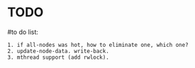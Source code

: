 TODO
====

#to do list:

    1. if all-nodes was hot, how to eliminate one, which one?
    2. update-node-data. write-back.
    3. mthread support (add rwlock).
